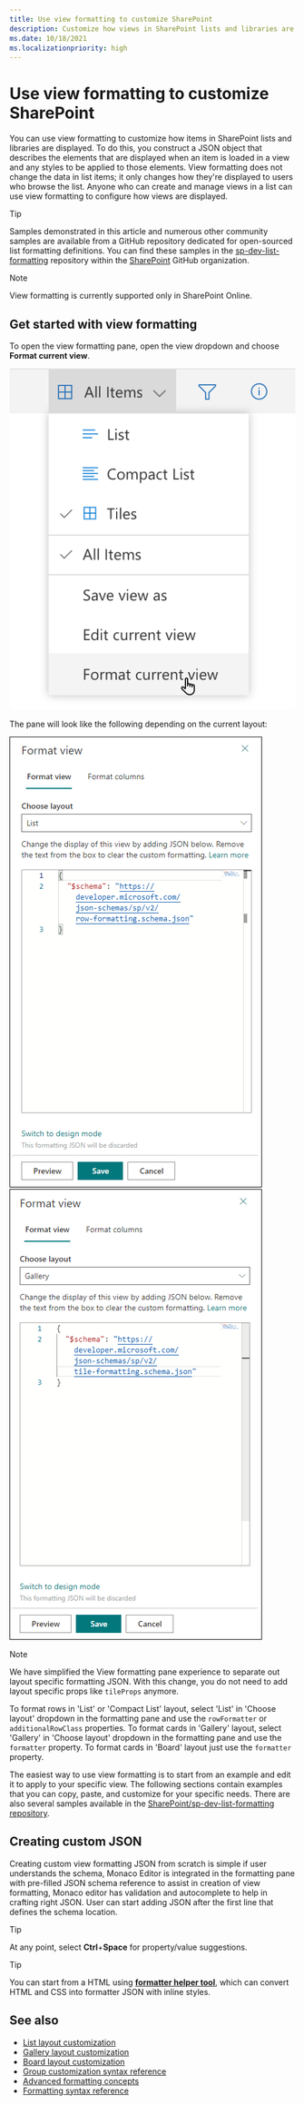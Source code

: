 ```yaml
---
title: Use view formatting to customize SharePoint
description: Customize how views in SharePoint lists and libraries are displayed by constructing a JSON object that describes the elements that are displayed in a list view, and the styles to be applied to those elements.
ms.date: 10/18/2021
ms.localizationpriority: high
---
```


# Use view formatting to customize SharePoint

You can use view formatting to customize how items in SharePoint lists and libraries are displayed. To do this, you construct a JSON object that describes the elements that are displayed when an item is loaded in a view and any styles to be applied to those elements. View formatting does not change the data in list items; it only changes how they're displayed to users who browse the list. Anyone who can create and manage views in a list can use view formatting to configure how views are displayed.

> [!TIP]
> Samples demonstrated in this article and numerous other community samples are available from a GitHub repository dedicated for open-sourced list formatting definitions. You can find these samples in the [sp-dev-list-formatting](https://github.com/SharePoint/sp-dev-list-formatting) repository within the [SharePoint](https://github.com/SharePoint) GitHub organization.

> [!NOTE]
> View formatting is currently supported only in SharePoint Online.

## Get started with view formatting

To open the view formatting pane, open the view dropdown and choose **Format current view**.

![View dropdown menu](../images/view-dropdown-menu.png)

The pane will look like the following depending on the current layout:

![List layout formatting pane](../images/sp-viewformatting-panel-listlayout.png)  ![Gallery layout formatting pane](../images/sp-viewformatting-panel-tileslayout.png)

> [!NOTE]
> We have simplified the View formatting pane experience to separate out layout specific formatting JSON. With this change, you do not need to add layout specific props like `tileProps` anymore.

To format rows in 'List' or 'Compact List' layout, select 'List' in 'Choose layout' dropdown in the formatting pane and use the `rowFormatter` or `additionalRowClass` properties. To format cards in 'Gallery' layout, select 'Gallery' in 'Choose layout' dropdown in the formatting pane and use the `formatter` property. To format cards in 'Board' layout just use the `formatter` property.

The easiest way to use view formatting is to start from an example and edit it to apply to your specific view. The following sections contain examples that you can copy, paste, and customize for your specific needs. There are also several samples available in the [SharePoint/sp-dev-list-formatting repository](https://github.com/SharePoint/sp-dev-list-formatting).

## Creating custom JSON

Creating custom view formatting JSON from scratch is simple if user understands the schema, Monaco Editor is integrated in the formatting pane with pre-filled JSON schema reference to assist in creation of view formatting, Monaco editor has validation and autocomplete to help in crafting right JSON. User can start adding JSON after the first line that defines the schema location.

> [!TIP]
> At any point, select **Ctrl**+**Space** for property/value suggestions.

> [!TIP]
> You can start from a HTML using [**formatter helper tool**](https://pnp.github.io/List-Formatting/tools/), which can convert HTML and CSS into formatter JSON with inline styles.

## See also
- [List layout customization](./view-list-formatting.md)
- [Gallery layout customization](./view-gallery-formatting.md)
- [Board layout customization](./view-gallery-formatting.md)
- [Group customization syntax reference](./view-group-formatting.md)
- [Advanced formatting concepts](./formatting-advanced.md)
- [Formatting syntax reference](./formatting-syntax-reference.md)